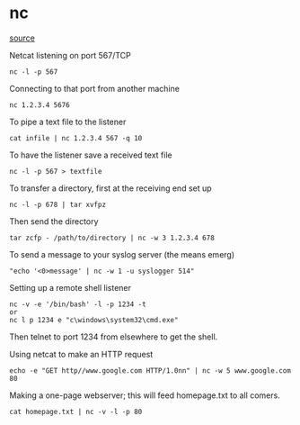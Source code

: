 # nc

[source](https://gist.githubusercontent.com/cmbaughman/c91f41ba7b2cf71106f1/raw/1d6e35f72817a81d0160517600c8a895217dd924/nc.md)

Netcat listening on port 567/TCP

```text
nc -l -p 567
```

Connecting to that port from another machine

```text
nc 1.2.3.4 5676
```

To pipe a text file to the listener

```text
cat infile | nc 1.2.3.4 567 -q 10
```

To have the listener save a received text file

```text
nc -l -p 567 > textfile
```

To transfer a directory, first at the receiving end set up

```text
nc -l -p 678 | tar xvfpz
```

Then send the directory

```text
tar zcfp - /path/to/directory | nc -w 3 1.2.3.4 678
```

To send a message to your syslog server \(the means emerg\)

```text
"echo '<0>message' | nc -w 1 -u syslogger 514"
```

Setting up a remote shell listener

```text
nc -v -e '/bin/bash' -l -p 1234 -t
or
nc l p 1234 e "c\windows\system32\cmd.exe"
```

Then telnet to port 1234 from elsewhere to get the shell.

Using netcat to make an HTTP request

```text
echo -e "GET http//www.google.com HTTP/1.0nn" | nc -w 5 www.google.com 80
```

Making a one-page webserver; this will feed homepage.txt to all comers.

```text
cat homepage.txt | nc -v -l -p 80
```

